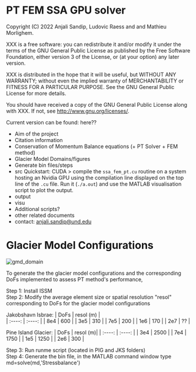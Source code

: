 # PT FEM SSA GPU solver


Copyright (C) 2022 Anjali Sandip, Ludovic Raess and and Mathieu Morlighem.

XXX is a free software: you can redistribute it and/or modify it under the terms of the GNU General Public License as published by the Free Software Foundation, either version 3 of the License, or (at your option) any later version.

XXX is distributed in the hope that it will be useful, but WITHOUT ANY WARRANTY; without even the implied warranty of MERCHANTABILITY or FITNESS FOR A PARTICULAR PURPOSE. See the GNU General Public License for more details.

You should have received a copy of the GNU General Public License along with XXX. If not, see http://www.gnu.org/licenses/.

Current version can be found:  here??


- Aim of the project
- Citation information
- Conservation of Momentum Balance equations (+ PT Solver + FEM method)
- Glacier Model Domains/figures
- Generate bin files/steps
- src
 Quickstart:
CUDA > compile the `ssa_fem_pt.cu` routine on a system hosting an Nvidia GPU using the compilation line displayed on the top line of the `.cu` file. Run it (`./a.out`) and use the MATLAB visualisation script to plot
 the output.
- output
- visu
- Additional scripts?
- other related documents
- contact: anjali.sandip@und.edu

# Glacier Model Configurations


![gmd_domain](https://user-images.githubusercontent.com/60862184/204933517-d4b81b5b-acb3-4256-a8be-02439db7f3dc.png)



To generate the the glacier model configurations and the corresponding DoFs implemented to assess PT method's performance,

Step 1: Install ISSM <br>
Step 2: Modify the average element size or spatial resolution "resol" corresponding to DoFs for the glacier model configurations <br>

Jakobshavn Isbrae:
| DoFs |  resol (m) |         
| :----: | :----: | 
| 8e4 | 600 | 
| 3e5 | 310 | 
| 7e5 | 200 | 
| 1e6 | 170 | 
| 2e7 | ?? | 


Pine Island Glacier:
| DoFs |  resol (m)| 
| :----: | :----: | 
| 3e4 | 2500 | 
| 7e4 | 1750 | 
| 1e5 | 1250 |
| 2e6 | 300 | 

Step 3: Run runme script (located in PIG and JKS folders) <br>
Step 4: Generate the bin file, in the MATLAB command window type
md=solve(md,'Stressbalance')
